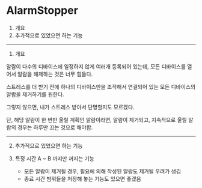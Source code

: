 # AlarmStopper

1. 개요
2. 추가적으로 있었으면 하는 기능

---

1. 개요

알람이 다수의 디바이스에 일정하지 않게 여러개 등록되어 있는데, 모든 디바이스를 열어서 알람을 해제하는 것은 너무 힘들다.

스트레스를 더 받기 전에 하나의 디바이스만을 조작해서 연결되어 있는 모든 디바이스의 알람을 제거하기를 원한다.

그렇지 않으면, 내가 스트레스 받아서 단명할지도 모르겠다.

단, 해당 알람이 한 번만 울릴 계획인 알람이라면, 알람이 제거되고, 지속적으로 울릴 알람의 경우는 하루만 끄는 것으로 해야함.

---

2. 추가적으로 있었으면 하는 기능


1. 특정 시간 A ~ B 까지만 꺼지는 기능
   * 모든 알람이 제거될 경우, 필요에 의해 작성된 알람도 제거될 우려가 생김
   * 종료 시간 범위들을 저장해 놓는 기능도 있으면 좋겠음
